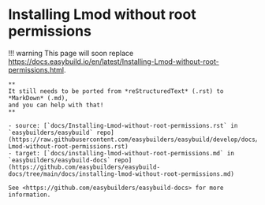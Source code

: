 # Installing Lmod without root permissions

!!! warning
    This page will soon replace <https://docs.easybuild.io/en/latest/Installing-Lmod-without-root-permissions.html>.

    **
    It still needs to be ported from *reStructuredText* (.rst) to *MarkDown* (.md),  
    and you can help with that!
    **

    - source: [`docs/Installing-Lmod-without-root-permissions.rst` in `easybuilders/easybuild` repo](https://raw.githubusercontent.com/easybuilders/easybuild/develop/docs/Installing-Lmod-without-root-permissions.rst)
    - target: [`docs/installing-lmod-without-root-permissions.md` in `easybuilders/easybuild-docs` repo](https://github.com/easybuilders/easybuild-docs/tree/main/docs/installing-lmod-without-root-permissions.md)

    See <https://github.com/easybuilders/easybuild-docs> for more information.
